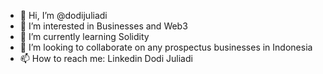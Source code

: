 - 👋 Hi, I’m @dodijuliadi
- 👀 I’m interested in Businesses and Web3
- 🌱 I’m currently learning Solidity
- 💞️ I’m looking to collaborate on any prospectus businesses in Indonesia
- 📫 How to reach me: Linkedin Dodi Juliadi

<!---
dodijuliadi/dodijuliadi is a ✨ special ✨ repository because its `README.md` (this file) appears on your GitHub profile.
You can click the Preview link to take a look at your changes.
--->
